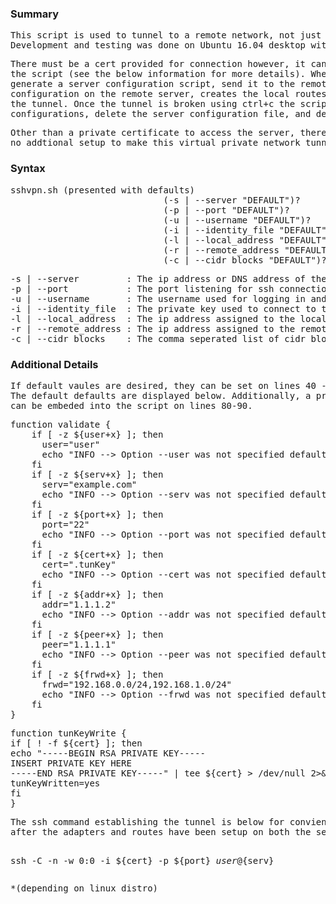 <h3>Summary</h3>
<pre>
This script is used to tunnel to a remote network, not just a remote machine.
Development and testing was done on Ubuntu 16.04 desktop with an Ubuntu 16.04 server. 
</pre>
<pre>
There must be a cert provided for connection however, it can be embeded directoy into
the script (see the below information for more details). When executed, this script will
generate a server configuration script, send it to the remote server, executes the 
configuration on the remote server, creates the local routes and adapters, then establish 
the tunnel. Once the tunnel is broken using ctrl+c the script will reverse server 
configurations, delete the server configuration file, and delete the tun adapters. 
</pre>
<pre>
Other than a private certificate to access the server, there should be 
no addtional setup to make this virtual private network tunnel work*.
</pre>

<h3>Syntax</h3>
<pre>
sshvpn.sh (presented with defaults)
                             (-s | --server "DEFAULT")?
                             (-p | --port "DEFAULT")?
                             (-u | --username "DEFAULT")?
                             (-i | --identity_file "DEFAULT")?
                             (-l | --local_address "DEFAULT")?
                             (-r | --remote_address "DEFAULT")?
                             (-c | --cidr_blocks "DEFAULT")?
</pre>
<pre>
-s | --server         : The ip address or DNS address of the remote server.
-p | --port           : The port listening for ssh connections on the remote server.
-u | --username       : The username used for logging in and for sudo access on the remote server.
-i | --identity_file  : The private key used to connect to the remote server.
-l | --local_address  : The ip address assigned to the local tun adapter.
-r | --remote_address : The ip address assigned to the remote tun adapter.
-c | --cidr_blocks    : The comma seperated list of cidr blocks to route through the tun adapter.
</pre>

<h3>Additional Details</h3>
<pre>
If default vaules are desired, they can be set on lines 40 - 65 of the script. 
The default defaults are displayed below. Additionally, a private certificate 
can be embeded into the script on lines 80-90.
</pre>
<pre>
function validate {
    if [ -z ${user+x} ]; then
      user="user"
      echo "INFO --> Option --user was not specified defaulting to ${user}."
    fi
    if [ -z ${serv+x} ]; then
      serv="example.com"
      echo "INFO --> Option --serv was not specified defaulting to ${serv}."
    fi
    if [ -z ${port+x} ]; then
      port="22"
      echo "INFO --> Option --port was not specified defaulting to ${port}."
    fi
    if [ -z ${cert+x} ]; then
      cert=".tunKey"
      echo "INFO --> Option --cert was not specified defaulting to ${cert}."
    fi
    if [ -z ${addr+x} ]; then
      addr="1.1.1.2"
      echo "INFO --> Option --addr was not specified defaulting to ${addr}."
    fi
    if [ -z ${peer+x} ]; then
      peer="1.1.1.1"
      echo "INFO --> Option --peer was not specified defaulting to ${peer}."
    fi
    if [ -z ${frwd+x} ]; then
      frwd="192.168.0.0/24,192.168.1.0/24"
      echo "INFO --> Option --frwd was not specified defaulting to ${frwd}."
    fi
}
</pre>
<pre>
function tunKeyWrite {
if [ ! -f ${cert} ]; then
echo "-----BEGIN RSA PRIVATE KEY-----
INSERT PRIVATE KEY HERE
-----END RSA PRIVATE KEY-----" | tee ${cert} > /dev/null 2>&1
tunKeyWritten=yes
fi
}
</pre>
<pre>
The ssh command establishing the tunnel is below for convieniance. This is executed
after the adapters and routes have been setup on both the server and the client.

ssh -C -n -w 0:0 -i ${cert} -p ${port} ${user}@${serv}
</pre>

<pre>
*(depending on linux distro)
</pre>
